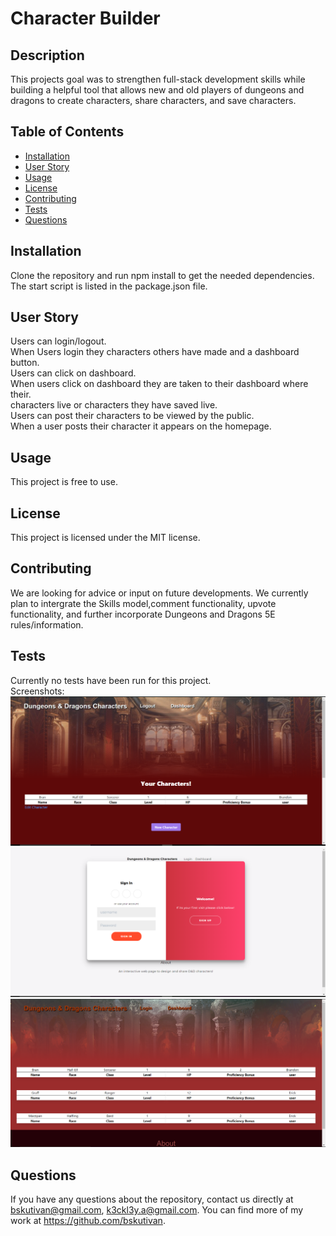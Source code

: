 # Character Builder
  ## Description
  This projects goal was to strengthen full-stack development skills while building a helpful tool that allows new and old players of dungeons and dragons to create characters, share characters, and save characters.
  ## Table of Contents
  * [Installation](#installation)
  * [User Story](#user-story)
  * [Usage](#usage)
  * [License](#license)
  * [Contributing](#contributing)
  * [Tests](#tests)
  * [Questions](#questions)
  ## Installation 
  Clone the repository and run npm install to get the needed dependencies. The start script is listed in the package.json file.
  ## User Story 
  Users can login/logout.</br>
  When Users login they characters others have made and a dashboard button.</br>
  Users can click on dashboard.</br>
  When users click on dashboard they are taken to their dashboard where their.</br> characters live or characters they have saved live.</br>
  Users can post their characters to be viewed by the public.</br>
  When a user posts their character it appears on the homepage.</br>
  ## Usage
  This project is free to use.
   
  ## License
  This project is licensed under the MIT license.
  ## Contributing
  We are looking for advice or input on future developments. We currently plan to intergrate the Skills model,comment functionality, upvote functionality, and further incorporate Dungeons and Dragons 5E rules/information.
  ## Tests
  Currently no tests have been run for this project.</br>
  Screenshots:
  ![](https://github.com/bskutivan/character_builder/blob/master/screenshots/Screenshot1.png)
  ![](https://github.com/bskutivan/character_builder/blob/master/screenshots/Screenshot2.png)
  ![](https://github.com/bskutivan/character_builder/blob/master/screenshots/Screenshot3.png) 

  ## Questions
  If you have any questions about the repository, contact us directly at bskutivan@gmail.com, k3ckl3y.a@gmail.com. You can find more of my work at https://github.com/bskutivan.
